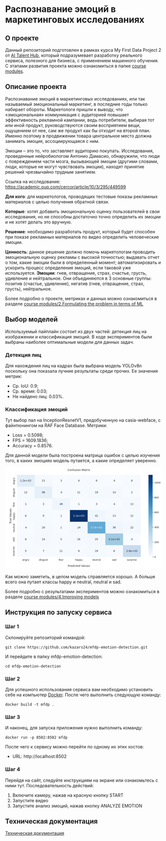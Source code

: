# Распознавание эмоций в маркетинговых исследованиях
## О проекте
Данный репозиторий подготовлен в рамках курса My First Data Project 2 от [AI Talent Hub](https://ai.itmo.ru/course), который подразумевает разработку реального сервиса, полезного для бизнеса, с применением машинного обучения.
С этапами развития проекта можно ознакомиться в папке [course modules](https://github.com/kazars24/mfdp-emotion-detection/tree/main/course%20modules).
## Описание проекта
Распознавание эмоций в маркетинговых исследованиях, или так называемый эмоциональный маркетинг, в последние годы только набирает обороты. Маркетологи пришли к выводу, что «эмоциональная» коммуникация с аудиторией повышает эффективность рекламной кампании, ведь потребители, выбирая тот или иной продукт, руководствуются своим восприятием вещи, ощущением от нее, сам же продукт как бы отходит на второй план. Именно поэтому в продвижении товара центральное место должна занимать эмоция, ассоциирующаяся с ним.

Эмоции – это то, что заставляет аудиторию покупать. Исследования, проведенные нейробиологом Антонио Дамасио, обнаружили, что люди с повреждением части мозга, вызывающей эмоции (другими словами, люди, которые не могут чувствовать эмоции), находят принятие решений чрезвычайно трудным занятием.

Ссылка на исследование: https://academic.oup.com/cercor/article/10/3/295/449599

**Для кого**: для маркетологов, проводящих тестовые показы рекламных материалов с целью получения обратной связи.

**Которые**: хотят добавить эмоциональную оценку пользователей в свои исследования, но не способны достаточно точно определить их эмоции и не хотят делать это вручную. 

**Решение**: необходимо разработать продукт, который будет способен при показе рекламных материалов по видео определить человеческие эмоции.

**Ценность**: данное решение должно помочь маркетологам проводить эмоциональную оценку рекламы с высокой точностью; выдавать отчет о том, какие эмоции были в определенный момент; автоматизировать и ускорить процесс определения эмоций, если таковой уже используется.
**Эмоции**: гнев, отвращение, страх, счастье, грусть, удивление и нейтральное. Они объединяются в 3 основные группы: позитив (счастье, удивление), негатив (гнев, отвращение, страх, грусть), нейтральное.

Более подробно о проекте, метриках и данных можно ознакомиться в разделе [course modules/2.Formulating the problem in terms of ML](https://github.com/kazars24/mfdp-emotion-detection/tree/main/course%20modules/2.Formulating%20the%20problem%20in%20terms%20of%20ML)

## Выбор моделей
Используемый пайплайн состоит из двух частей: детекция лиц на изображении и классификация эмоций. В ходе экспериментов были выбраны наиболее оптимальные модели для данных задач.
### Детекция лиц
Для нахождения лиц на кадрах была выбрана модель YOLOv8n поскольку она показала лучние результаты среди прочих. Ее значения метрик:
* Ср. IoU: 0.9;
* Ср. время: 0.03;
* Не найдено лиц: 0.03%.

### Классификация эмоций
Тут выбор пал на InceptionResnetV1, предобученную на casia-webface, с файнтюнингом на RAF Face Database. Метрики:
* Loss = 0.5098;
* FPS = 1609.1836;
* Accuracy = 0.8576.

Для данной модели была построена матрица ошибок с целью изучения того, в каких эмоциях модель путается, а какие определяет уверенно.

![confusion_matrix](https://github.com/kazars24/mfdp-emotion-detection/blob/main/course%20modules/4.Improving%20models/confusion_matrix.png)

Как можно заметить, в целом модель справляется хорошо. А больше всего она путает классы happy и neutral, neutral и sad.

Более подробно с результатами экспериментов можно ознакомиться в разделе [course modules/4.Improving models](https://github.com/kazars24/mfdp-emotion-detection/tree/main/course%20modules/4.Improving%20models)

## Инструкция по запуску сервиса
### Шаг 1
Склонируйте репозиторий командой:
```
git clone https://github.com/kazars24/mfdp-emotion-detection.git
```
И перейдите в папку mfdp-emotion-detection:
```
cd mfdp-emotion-detection
```
### Шаг 2
Для успешного использования сервиса вам необходимо установить себе на компьютер [Docker](https://www.docker.com/).
После чего выполнить следующую команду:
```
docker build -t mfdp .
```
### Шаг 3
И наконец, для запуска приложения нужно выполнить команду:
```
docker run -p 8502:8502 mfdp
```
После чего к сервису можно перейти по одному их этих хостов:
* URL: http://localhost:8502

### Шаг 4
Перейдя на сайт, следуйте инструкциям на экране или ознакомьтесь с ними тут.
Последовательность действий:
1. Включите камеру, нажав на красную кнопку START
2. Запустите видео
3. Запустите анализ эмоций, нажав кнопку ANALYZE EMOTION

## Техническая документация
[Техническая документация](https://github.com/kazars24/mfdp-emotion-detection/blob/main/course%20modules/5.%20Packaging%20the%20service/techdocs.md)
